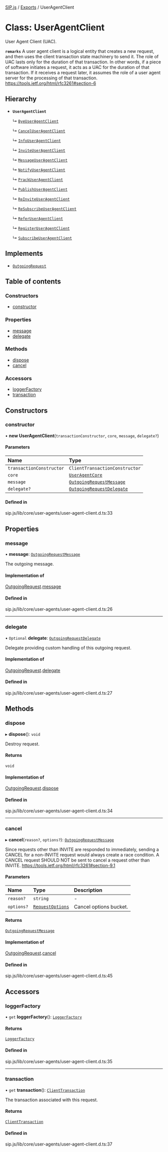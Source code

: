[SIP.js](../README.md) / [Exports](../modules.md) / UserAgentClient

# Class: UserAgentClient

User Agent Client (UAC).

**`remarks`**
A user agent client is a logical entity
that creates a new request, and then uses the client
transaction state machinery to send it.  The role of UAC lasts
only for the duration of that transaction.  In other words, if
a piece of software initiates a request, it acts as a UAC for
the duration of that transaction.  If it receives a request
later, it assumes the role of a user agent server for the
processing of that transaction.
https://tools.ietf.org/html/rfc3261#section-6

## Hierarchy

- **`UserAgentClient`**

  ↳ [`ByeUserAgentClient`](ByeUserAgentClient.md)

  ↳ [`CancelUserAgentClient`](CancelUserAgentClient.md)

  ↳ [`InfoUserAgentClient`](InfoUserAgentClient.md)

  ↳ [`InviteUserAgentClient`](InviteUserAgentClient.md)

  ↳ [`MessageUserAgentClient`](MessageUserAgentClient.md)

  ↳ [`NotifyUserAgentClient`](NotifyUserAgentClient.md)

  ↳ [`PrackUserAgentClient`](PrackUserAgentClient.md)

  ↳ [`PublishUserAgentClient`](PublishUserAgentClient.md)

  ↳ [`ReInviteUserAgentClient`](ReInviteUserAgentClient.md)

  ↳ [`ReSubscribeUserAgentClient`](ReSubscribeUserAgentClient.md)

  ↳ [`ReferUserAgentClient`](ReferUserAgentClient.md)

  ↳ [`RegisterUserAgentClient`](RegisterUserAgentClient.md)

  ↳ [`SubscribeUserAgentClient`](SubscribeUserAgentClient.md)

## Implements

- [`OutgoingRequest`](../interfaces/OutgoingRequest.md)

## Table of contents

### Constructors

- [constructor](UserAgentClient.md#constructor)

### Properties

- [message](UserAgentClient.md#message)
- [delegate](UserAgentClient.md#delegate)

### Methods

- [dispose](UserAgentClient.md#dispose)
- [cancel](UserAgentClient.md#cancel)

### Accessors

- [loggerFactory](UserAgentClient.md#loggerfactory)
- [transaction](UserAgentClient.md#transaction)

## Constructors

### constructor

• **new UserAgentClient**(`transactionConstructor`, `core`, `message`, `delegate?`)

#### Parameters

| Name | Type |
| :------ | :------ |
| `transactionConstructor` | `ClientTransactionConstructor` |
| `core` | [`UserAgentCore`](UserAgentCore.md) |
| `message` | [`OutgoingRequestMessage`](OutgoingRequestMessage.md) |
| `delegate?` | [`OutgoingRequestDelegate`](../interfaces/OutgoingRequestDelegate.md) |

#### Defined in

sip.js/lib/core/user-agents/user-agent-client.d.ts:33

## Properties

### message

• **message**: [`OutgoingRequestMessage`](OutgoingRequestMessage.md)

The outgoing message.

#### Implementation of

[OutgoingRequest](../interfaces/OutgoingRequest.md).[message](../interfaces/OutgoingRequest.md#message)

#### Defined in

sip.js/lib/core/user-agents/user-agent-client.d.ts:26

___

### delegate

• `Optional` **delegate**: [`OutgoingRequestDelegate`](../interfaces/OutgoingRequestDelegate.md)

Delegate providing custom handling of this outgoing request.

#### Implementation of

[OutgoingRequest](../interfaces/OutgoingRequest.md).[delegate](../interfaces/OutgoingRequest.md#delegate)

#### Defined in

sip.js/lib/core/user-agents/user-agent-client.d.ts:27

## Methods

### dispose

▸ **dispose**(): `void`

Destroy request.

#### Returns

`void`

#### Implementation of

[OutgoingRequest](../interfaces/OutgoingRequest.md).[dispose](../interfaces/OutgoingRequest.md#dispose)

#### Defined in

sip.js/lib/core/user-agents/user-agent-client.d.ts:34

___

### cancel

▸ **cancel**(`reason?`, `options?`): [`OutgoingRequestMessage`](OutgoingRequestMessage.md)

Since requests other than INVITE are responded to immediately, sending a
CANCEL for a non-INVITE request would always create a race condition.
A CANCEL request SHOULD NOT be sent to cancel a request other than INVITE.
https://tools.ietf.org/html/rfc3261#section-9.1

#### Parameters

| Name | Type | Description |
| :------ | :------ | :------ |
| `reason?` | `string` | - |
| `options?` | [`RequestOptions`](../interfaces/RequestOptions.md) | Cancel options bucket. |

#### Returns

[`OutgoingRequestMessage`](OutgoingRequestMessage.md)

#### Implementation of

[OutgoingRequest](../interfaces/OutgoingRequest.md).[cancel](../interfaces/OutgoingRequest.md#cancel)

#### Defined in

sip.js/lib/core/user-agents/user-agent-client.d.ts:45

## Accessors

### loggerFactory

• `get` **loggerFactory**(): [`LoggerFactory`](LoggerFactory.md)

#### Returns

[`LoggerFactory`](LoggerFactory.md)

#### Defined in

sip.js/lib/core/user-agents/user-agent-client.d.ts:35

___

### transaction

• `get` **transaction**(): [`ClientTransaction`](ClientTransaction.md)

The transaction associated with this request.

#### Returns

[`ClientTransaction`](ClientTransaction.md)

#### Defined in

sip.js/lib/core/user-agents/user-agent-client.d.ts:37
